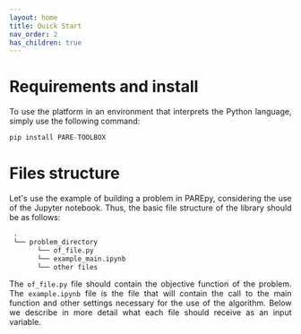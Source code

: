 ```yaml
---
layout: home
title: Quick Start
nav_order: 2
has_children: true
---
```


<!--Don't delete this script-->
<script src = "https://polyfill.io/v3/polyfill.min.js?features=es6"></script>
<script id = "MathJax-script" async src="https://cdn.jsdelivr.net/npm/mathjax@3/es5/tex-mml-chtml.js"></script>
<!--Don't delete this script-->

<h1>Requirements and install</h1>

<p align="justify">To use the platform in an environment that interprets the Python language, simply use the following command:</p>

```python
pip install PARE-TOOLBOX
```
<h1>Files structure</h1>

<p align="justify">Let's use the example of building a problem in PAREpy, considering the use of the Jupyter notebook. Thus, the basic file structure of the library should be as follows:</p>

```cmd
 .
 └── problem_directory
       └── of_file.py
       └── example_main.ipynb
       └── other files
```
<p align="justify">The <code>of_file.py</code> file should contain the objective function of the problem. The <code>example.ipynb</code> file is the file that will contain the call to the main function and other settings necessary for the use of the algorithm. Below we describe in more detail what each file should receive as an input variable.</p>